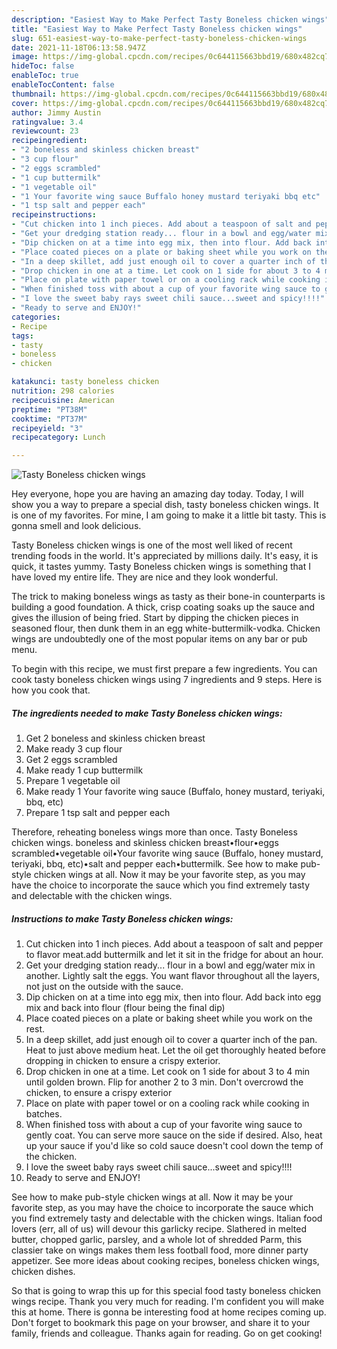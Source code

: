 ```yaml
---
description: "Easiest Way to Make Perfect Tasty Boneless chicken wings"
title: "Easiest Way to Make Perfect Tasty Boneless chicken wings"
slug: 651-easiest-way-to-make-perfect-tasty-boneless-chicken-wings
date: 2021-11-18T06:13:58.947Z
image: https://img-global.cpcdn.com/recipes/0c644115663bbd19/680x482cq70/tasty-boneless-chicken-wings-recipe-main-photo.jpg
hideToc: false
enableToc: true
enableTocContent: false
thumbnail: https://img-global.cpcdn.com/recipes/0c644115663bbd19/680x482cq70/tasty-boneless-chicken-wings-recipe-main-photo.jpg
cover: https://img-global.cpcdn.com/recipes/0c644115663bbd19/680x482cq70/tasty-boneless-chicken-wings-recipe-main-photo.jpg
author: Jimmy Austin
ratingvalue: 3.4
reviewcount: 23
recipeingredient:
- "2 boneless and skinless chicken breast"
- "3 cup flour"
- "2 eggs scrambled"
- "1 cup buttermilk"
- "1 vegetable oil"
- "1 Your favorite wing sauce Buffalo honey mustard teriyaki bbq etc"
- "1 tsp salt and pepper each"
recipeinstructions:
- "Cut chicken into 1 inch pieces. Add about a teaspoon of salt and pepper to flavor meat.add buttermilk and let it sit in the fridge for about an hour."
- "Get your dredging station ready... flour in a bowl and egg/water mix in another. Lightly salt the eggs. You want flavor throughout all the layers, not just on the outside with the sauce."
- "Dip chicken on at a time into egg mix, then into flour. Add back into egg mix and back into flour (flour being the final dip)"
- "Place coated pieces on a plate or baking sheet while you work on the rest."
- "In a deep skillet, add just enough oil to cover a quarter inch of the pan. Heat to just above medium heat. Let the oil get thoroughly heated before dropping in chicken to ensure a crispy exterior."
- "Drop chicken in one at a time. Let cook on 1 side for about 3 to 4 min until golden brown. Flip for another 2 to 3 min. Don&#39;t overcrowd the chicken, to ensure a crispy exterior"
- "Place on plate with paper towel or on a cooling rack while cooking in batches."
- "When finished toss with about a cup of your favorite wing sauce to gently coat. You can serve more sauce on the side if desired. Also, heat up your sauce if you&#39;d like so cold sauce doesn&#39;t cool down the temp of the chicken."
- "I love the sweet baby rays sweet chili sauce...sweet and spicy!!!!"
- "Ready to serve and ENJOY!"
categories:
- Recipe
tags:
- tasty
- boneless
- chicken

katakunci: tasty boneless chicken 
nutrition: 298 calories
recipecuisine: American
preptime: "PT38M"
cooktime: "PT37M"
recipeyield: "3"
recipecategory: Lunch

---
```



![Tasty Boneless chicken wings](https://img-global.cpcdn.com/recipes/0c644115663bbd19/680x482cq70/tasty-boneless-chicken-wings-recipe-main-photo.jpg)

Hey everyone, hope you are having an amazing day today. Today, I will show you a way to prepare a special dish, tasty boneless chicken wings. It is one of my favorites. For mine, I am going to make it a little bit tasty. This is gonna smell and look delicious.

Tasty Boneless chicken wings is one of the most well liked of recent trending foods in the world. It's appreciated by millions daily. It's easy, it is quick, it tastes yummy. Tasty Boneless chicken wings is something that I have loved my entire life. They are nice and they look wonderful.

The trick to making boneless wings as tasty as their bone-in counterparts is building a good foundation. A thick, crisp coating soaks up the sauce and gives the illusion of being fried. Start by dipping the chicken pieces in seasoned flour, then dunk them in an egg white-buttermilk-vodka. Chicken wings are undoubtedly one of the most popular items on any bar or pub menu.


To begin with this recipe, we must first prepare a few ingredients. You can cook tasty boneless chicken wings using 7 ingredients and 9 steps. Here is how you cook that.

<!--inarticleads1-->

##### The ingredients needed to make Tasty Boneless chicken wings:

1. Get 2 boneless and skinless chicken breast
1. Make ready 3 cup flour
1. Get 2 eggs scrambled
1. Make ready 1 cup buttermilk
1. Prepare 1 vegetable oil
1. Make ready 1 Your favorite wing sauce (Buffalo, honey mustard, teriyaki, bbq, etc)
1. Prepare 1 tsp salt and pepper each


Therefore, reheating boneless wings more than once. Tasty Boneless chicken wings. boneless and skinless chicken breast•flour•eggs scrambled•vegetable oil•Your favorite wing sauce (Buffalo, honey mustard, teriyaki, bbq, etc)•salt and pepper each•buttermilk. See how to make pub-style chicken wings at all. Now it may be your favorite step, as you may have the choice to incorporate the sauce which you find extremely tasty and delectable with the chicken wings. 

<!--inarticleads2-->

##### Instructions to make Tasty Boneless chicken wings:

1. Cut chicken into 1 inch pieces. Add about a teaspoon of salt and pepper to flavor meat.add buttermilk and let it sit in the fridge for about an hour.
1. Get your dredging station ready... flour in a bowl and egg/water mix in another. Lightly salt the eggs. You want flavor throughout all the layers, not just on the outside with the sauce.
1. Dip chicken on at a time into egg mix, then into flour. Add back into egg mix and back into flour (flour being the final dip)
1. Place coated pieces on a plate or baking sheet while you work on the rest.
1. In a deep skillet, add just enough oil to cover a quarter inch of the pan. Heat to just above medium heat. Let the oil get thoroughly heated before dropping in chicken to ensure a crispy exterior.
1. Drop chicken in one at a time. Let cook on 1 side for about 3 to 4 min until golden brown. Flip for another 2 to 3 min. Don&#39;t overcrowd the chicken, to ensure a crispy exterior
1. Place on plate with paper towel or on a cooling rack while cooking in batches.
1. When finished toss with about a cup of your favorite wing sauce to gently coat. You can serve more sauce on the side if desired. Also, heat up your sauce if you&#39;d like so cold sauce doesn&#39;t cool down the temp of the chicken.
1. I love the sweet baby rays sweet chili sauce...sweet and spicy!!!!
1. Ready to serve and ENJOY!

See how to make pub-style chicken wings at all. Now it may be your favorite step, as you may have the choice to incorporate the sauce which you find extremely tasty and delectable with the chicken wings. Italian food lovers (err, all of us) will devour this garlicky recipe. Slathered in melted butter, chopped garlic, parsley, and a whole lot of shredded Parm, this classier take on wings makes them less football food, more dinner party appetizer. See more ideas about cooking recipes, boneless chicken wings, chicken dishes. 

So that is going to wrap this up for this special food tasty boneless chicken wings recipe. Thank you very much for reading. I'm confident you will make this at home. There is gonna be interesting food at home recipes coming up. Don't forget to bookmark this page on your browser, and share it to your family, friends and colleague. Thanks again for reading. Go on get cooking!
